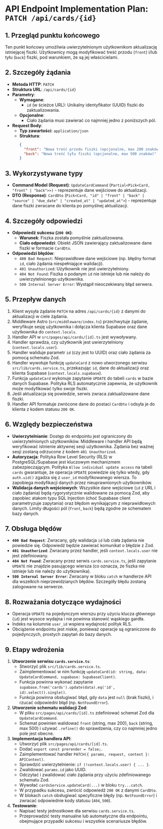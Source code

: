 # API Endpoint Implementation Plan: `PATCH /api/cards/{id}`

## 1. Przegląd punktu końcowego
Ten punkt końcowy umożliwia uwierzytelnionym użytkownikom aktualizację istniejącej fiszki. Użytkownicy mogą modyfikować treść przodu (`front`) i/lub tyłu (`back`) fiszki, pod warunkiem, że są jej właścicielami.

## 2. Szczegóły żądania
- **Metoda HTTP**: `PATCH`
- **Struktura URL**: `/api/cards/{id}`
- **Parametry**:
  - **Wymagane**:
    - `id` (w ścieżce URL): Unikalny identyfikator (UUID) fiszki do zaktualizowania.
  - **Opcjonalne**:
    - Ciało żądania musi zawierać co najmniej jedno z poniższych pól.
- **Request Body**:
  - **Typ zawartości**: `application/json`
  - **Struktura**:
    ```json
    {
      "front": "Nowa treść przodu fiszki (opcjonalne, max 200 znaków)",
      "back": "Nowa treść tyłu fiszki (opcjonalne, max 500 znaków)"
    }
    ```

## 3. Wykorzystywane typy
- **Command Model (Request)**: `UpdateCardCommand` (`Partial<Pick<Card, "front" | "back">>)` - reprezentuje dane wejściowe do aktualizacji.
- **DTO (Response)**: `CardDto` (`Pick<Card, "id" | "front" | "back" | "source" | "due_date" | "created_at" | "updated_at">`) - reprezentuje dane fiszki zwracane do klienta po pomyślnej aktualizacji.

## 4. Szczegóły odpowiedzi
- **Odpowiedź sukcesu (`200 OK`)**:
  - **Warunek**: Fiszka została pomyślnie zaktualizowana.
  - **Ciało odpowiedzi**: Obiekt JSON zawierający zaktualizowane dane fiszki w formacie `CardDto`.
- **Odpowiedzi błędów**:
  - `400 Bad Request`: Nieprawidłowe dane wejściowe (np. błędny format `id`, ciało żądania niespełniające walidacji).
  - `401 Unauthorized`: Użytkownik nie jest uwierzytelniony.
  - `404 Not Found`: Fiszka o podanym `id` nie istnieje lub nie należy do uwierzytelnionego użytkownika.
  - `500 Internal Server Error`: Wystąpił nieoczekiwany błąd serwera.

## 5. Przepływ danych
1.  Klient wysyła żądanie `PATCH` na adres `/api/cards/{id}` z danymi do aktualizacji w ciele żądania.
2.  Middleware Astro (`src/middleware/index.ts`) przechwytuje żądanie, weryfikuje sesję użytkownika i dołącza klienta Supabase oraz dane użytkownika do `context.locals`.
3.  Handler API w `src/pages/api/cards/[id].ts` jest wywoływany.
4.  Handler sprawdza, czy użytkownik jest uwierzytelniony (`context.locals.user`).
5.  Handler waliduje parametr `id` (czy jest to UUID) oraz ciało żądania za pomocą schematu Zod.
6.  Handler wywołuje funkcję `updateCard` z nowo utworzonego serwisu `src/lib/cards.service.ts`, przekazując `id`, dane do aktualizacji oraz klienta Supabase (`context.locals.supabase`).
7.  Funkcja `updateCard` wykonuje zapytanie `UPDATE` do tabeli `cards` w bazie danych Supabase. Polityka RLS automatycznie zapewnia, że użytkownik może modyfikować tylko swoje fiszki.
8.  Jeśli aktualizacja się powiedzie, serwis zwraca zaktualizowane dane fiszki.
9.  Handler API formatuje zwrócone dane do postaci `CardDto` i odsyła je do klienta z kodem statusu `200 OK`.

## 6. Względy bezpieczeństwa
- **Uwierzytelnianie**: Dostęp do endpointu jest ograniczony do uwierzytelnionych użytkowników. Middleware i handler API będą weryfikować istnienie aktywnej sesji użytkownika. Żądania bez ważnej sesji zostaną odrzucone z kodem `401 Unauthorized`.
- **Autoryzacja**: Polityka Row Level Security (RLS) w PostgreSQL/Supabase jest kluczowym mechanizmem zabezpieczającym. Polityka `Allow individual update access` na tabeli `cards` gwarantuje, że operacja `UPDATE` powiedzie się tylko wtedy, gdy `auth.uid()` zgadza się z `user_id` modyfikowanego wiersza. To zapobiega modyfikacji danych przez nieuprawnionych użytkowników.
- **Walidacja danych wejściowych**: Wszystkie dane wejściowe (`id` z URL i ciało żądania) będą rygorystycznie walidowane za pomocą Zod, aby zapobiec atakom typu SQL Injection (choć Supabase client parametryzuje zapytania) oraz błędom wynikającym z nieprawidłowych danych. Limity długości pól (`front`, `back`) będą zgodne ze schematem bazy danych.

## 7. Obsługa błędów
- **`400 Bad Request`**: Zwracany, gdy walidacja `id` lub ciała żądania nie powiedzie się. Odpowiedź będzie zawierać komunikat o błędzie z Zod.
- **`401 Unauthorized`**: Zwracany przez handler, jeśli `context.locals.user` nie jest zdefiniowany.
- **`404 Not Found`**: Zwracany przez serwis `cards.service.ts`, jeśli zapytanie `UPDATE` nie znajdzie pasującego wiersza (co oznacza, że fiszka nie istnieje lub nie należy do użytkownika).
- **`500 Internal Server Error`**: Zwracany w bloku `catch` w handlerze API dla wszelkich nieprzewidzianych błędów. Szczegóły błędu zostaną zalogowane na serwerze.

## 8. Rozważania dotyczące wydajności
- Operacja `UPDATE` na pojedynczym wierszu przy użyciu klucza głównego (`id`) jest wysoce wydajna i nie powinna stanowić wąskiego gardła.
- Indeks na kolumnie `user_id` wspiera wydajność polityk RLS.
- Obciążenie endpointu jest niskie, ponieważ operacje są ograniczone do pojedynczych, prostych zapytań do bazy danych.

## 9. Etapy wdrożenia
1.  **Utworzenie serwisu `cards.service.ts`**:
    - Stworzyć plik `src/lib/cards.service.ts`.
    - Zaimplementować w nim funkcję `updateCard(id: string, data: UpdateCardCommand, supabase: SupabaseClient)`.
    - Funkcja powinna wykonać zapytanie `supabase.from('cards').update(data).eq('id', id).select().single()`.
    - Funkcja powinna obsługiwać błąd, gdy `data` jest `null` (brak fiszki), i rzucać odpowiedni błąd (np. `NotFoundError`).
2.  **Utworzenie schematu walidacji Zod**:
    - W pliku `src/pages/api/cards/[id].ts` zdefiniować schemat Zod dla `UpdateCardCommand`.
    - Schemat powinien walidować `front` (string, max 200), `back` (string, max 500) i używać `.refine()` do sprawdzenia, czy co najmniej jedno pole jest obecne.
3.  **Implementacja handlera API**:
    - Utworzyć plik `src/pages/api/cards/[id].ts`.
    - Dodać `export const prerender = false;`.
    - Zaimplementować handler `PATCH({ params, request, context }: APIContext)`.
    - Sprawdzić uwierzytelnienie: `if (!context.locals.user) { ... }`.
    - Zwalidować `params.id` jako UUID.
    - Odczytać i zwalidować ciało żądania przy użyciu zdefiniowanego schematu Zod.
    - Wywołać `cardsService.updateCard(...)` w bloku `try...catch`.
    - W przypadku sukcesu, zwrócić odpowiedź `200 OK` z danymi `CardDto`.
    - W blokach `catch` obsługiwać specyficzne błędy (np. `NotFoundError`) i zwracać odpowiednie kody statusu (`404`, `500`).
4.  **Testowanie**:
    - Napisać testy jednostkowe dla serwisu `cards.service.ts`.
    - Przeprowadzić testy manualne lub automatyczne dla endpointu, obejmujące przypadki sukcesu i wszystkie scenariusze błędów.
